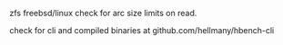 zfs freebsd/linux check for arc size limits on read.

check for cli and compiled binaries at github.com/hellmany/hbench-cli
